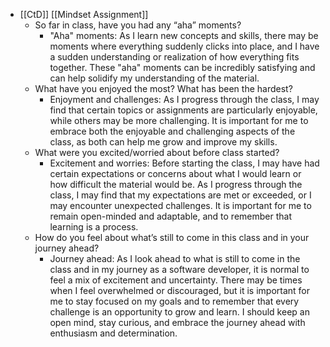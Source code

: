 - [[CtD]] [[Mindset Assignment]]
	- So far in class, have you had any “aha” moments?
		- "Aha" moments: As I learn new concepts and skills, there may be moments where everything suddenly clicks into place, and I have a sudden understanding or realization of how everything fits together. These "aha" moments can be incredibly satisfying and can help solidify my understanding of the material.
	- What have you enjoyed the most? What has been the hardest?
		- Enjoyment and challenges: As I progress through the class, I may find that certain topics or assignments are particularly enjoyable, while others may be more challenging. It is important for me to embrace both the enjoyable and challenging aspects of the class, as both can help me grow and improve my skills.
	- What were you excited/worried about before class started?
		- Excitement and worries: Before starting the class, I may have had certain expectations or concerns about what I would learn or how difficult the material would be. As I progress through the class, I may find that my expectations are met or exceeded, or I may encounter unexpected challenges. It is important for me to remain open-minded and adaptable, and to remember that learning is a process.
	- How do you feel about what’s still to come in this class and in your journey ahead?
		- Journey ahead: As I look ahead to what is still to come in the class and in my journey as a software developer, it is normal to feel a mix of excitement and uncertainty. There may be times when I feel overwhelmed or discouraged, but it is important for me to stay focused on my goals and to remember that every challenge is an opportunity to grow and learn. I should keep an open mind, stay curious, and embrace the journey ahead with enthusiasm and determination.